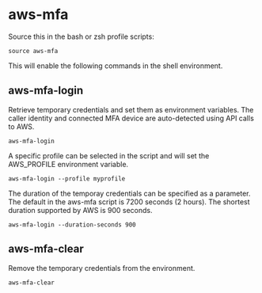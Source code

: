 # aws-mfa

Source this in the bash or zsh profile scripts:

    source aws-mfa

This will enable the following commands in the shell environment.

## aws-mfa-login

Retrieve temporary credentials and set them as environment variables. The caller identity
and connected MFA device are auto-detected using API calls to AWS.

    aws-mfa-login

A specific profile can be selected in the script and will set the AWS_PROFILE environment
variable.

    aws-mfa-login --profile myprofile

The duration of the temporay credentials can be specified as a parameter. The default in
the aws-mfa script is 7200 seconds (2 hours). The shortest duration supported by AWS is
900 seconds.

    aws-mfa-login --duration-seconds 900

## aws-mfa-clear

Remove the temporary credentials from the environment.

    aws-mfa-clear
